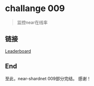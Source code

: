 # challange 009

> 监控near在线率

## 链接

[Leaderboard](https://openshards.io/shardnet-uptime-scoreboard/)

## End

至此，near-shardnet 009部分完结。
感谢！
